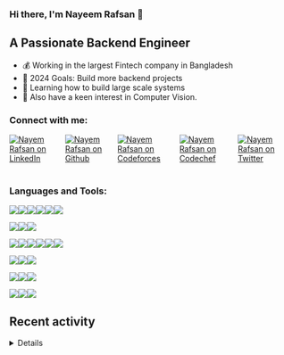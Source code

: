 ### Hi there, I'm Nayeem Rafsan 👋

## A Passionate Backend Engineer

- 💰 Working in the largest Fintech company in Bangladesh
- 🥅 2024 Goals: Build more backend projects
- 💪 Learning how to build large scale systems
- 🔭 Also have a keen interest in Computer Vision.

### Connect with me:

<div style="display: flex; justify-content: flex-start;">
  <a href="https://www.linkedin.com/in/nayeem-rafsan/">
    <img alt="Nayem Rafsan on LinkedIn" src="https://img.shields.io/badge/LinkedIn-000000?style=for-the-badge&logo=LinkedIn">
  </a>
<a href="https://github.com/nayeem-rafsan/">
    <img alt="Nayem Rafsan on Github" src="https://img.shields.io/badge/Github-000000?style=for-the-badge&logo=Github">
  </a>
<a href="https://codeforces.com/profile/rafu01">
    <img alt="Nayem Rafsan on Codeforces" src="https://img.shields.io/badge/Codeforces-000000?style=for-the-badge&logo=Codeforces">
  </a>
  <a href="https://www.codechef.com/users/rafu01">
    <img alt="Nayem Rafsan on Codechef" src="https://img.shields.io/badge/Codechef-000000?style=for-the-badge&logo=Codechef">
  </a>
<a href="https://twitter.com/nayeem_rafu">
    <img alt="Nayem Rafsan on Twitter" src="https://img.shields.io/badge/Twitter-000000?style=for-the-badge&logo=Twitter">
  </a>
</div>
<br/>

### Languages and Tools:
<img src="https://img.shields.io/badge/Backend-424242?style=for-the-badge&logoColor=FFFFFF"><img src="https://img.shields.io/badge/Java-000000?style=for-the-badge&logo=Oracle"><img src="https://img.shields.io/badge/Spring-000000?style=for-the-badge&logo=Spring-Boot&logoColor=6DB33F"><img src="https://img.shields.io/badge/TypeScript-000000?style=for-the-badge&logo=TypeScript"><img src="https://img.shields.io/badge/NodeJs-000000?style=for-the-badge&logo=Node.js"><img src="https://img.shields.io/badge/Django-000000?style=for-the-badge&logo=Django">

<img src="https://img.shields.io/badge/Frontend-424242?style=for-the-badge&logoColor=FFFFFF"><img src="https://img.shields.io/badge/Vue.js-000000?style=for-the-badge&logo=Vue.js"><img src="https://img.shields.io/badge/Javascript-000000?style=for-the-badge&logo=Javascript">

<img src="https://img.shields.io/badge/Cloud-424242?style=for-the-badge&&logoColor=FFFFFF"><img src="https://img.shields.io/badge/Aws_Lambda-000000?style=for-the-badge&logo=AWS Lambda"><img src="https://img.shields.io/badge/Aws_S3-000000?style=for-the-badge&logo=Amazon S3"><img src="https://img.shields.io/badge/Aws_EC2-000000?style=for-the-badge&logo=Amazon EC2"><img src="https://img.shields.io/badge/Aws_SQS-000000?style=for-the-badge&logo=Amazon SQS"><img src="https://img.shields.io/badge/Hetzner-000000.svg?style=for-the-badge&logo=Hetzner">

<img src="https://img.shields.io/badge/Database-424242?style=for-the-badge&&logoColor=FFFFFF"><img src="https://img.shields.io/badge/DynamoDB-000000?style=for-the-badge&logo=Amazon-DynamoDB"><img src="https://img.shields.io/badge/MySql-000000?style=for-the-badge&logo=MySql">

<img src="https://img.shields.io/badge/Container-424242?style=for-the-badge&&logoColor=FFFFFF"><img src="https://img.shields.io/badge/Docker-000000?style=for-the-badge&logo=Docker"><img src="https://img.shields.io/badge/Kubernetes-000000?style=for-the-badge&logo=Kubernetes">

<img src="https://img.shields.io/badge/Other-424242?style=for-the-badge&&logoColor=FFFFFF"><img src="https://img.shields.io/badge/Bash-000000?style=for-the-badge&logo=Ros"><img src="https://img.shields.io/badge/Git-000000?style=for-the-badge&logo=Github">
<br/>

<!--START_SECTION:activity-->

## Recent activity
<details>
1. 💪 Opened PR [#13](https://github.com/TomaszWychocki/MatrixAlgorithms/pull/13) in [TomaszWychocki/MatrixAlgorithms](https://github.com/TomaszWychocki/MatrixAlgorithms)
2. 🎉 Merged PR [#128](https://github.com/amanmehara/programming/pull/128) in [amanmehara/programming](https://github.com/amanmehara/programming)
3. 💪 Merged PR [#87](https://github.com/AM1CODES/Poke-Dex/pull/87) in [AM1CODES/Poke-Dex](https://github.com/AM1CODES/Poke-Dex)
4. 🎉 Merged PR [#339](https://github.com/Py-Contributors/AlgorithmsAndDataStructure/pull/339) in [Py-Contributors/AlgorithmsAndDataStructure](https://github.com/Py-Contributors/AlgorithmsAndDataStructure)
</details>

